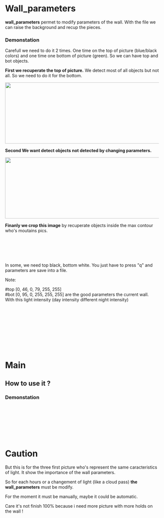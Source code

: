 

<h1>Wall_parameters</h1>

<strong>wall_parameters</strong> permet to modify parameters of the wall. With the file we can raise the background and recup the pieces.


<h3>Demonstation</h3>

Carefull we need to do it 2 times. One time on the top of picture (blue/black colors) and one time one bottom of picture (green). So we can have top and bot objects.

<strong>First we recuperate the top of picture.</strong> We detect most of all objects but not all. So we need to do it for the bottom.

<p align="center">
  <img width="600" height="200" src="https://user-images.githubusercontent.com/54853371/68077152-05d5f680-fdbf-11e9-8914-08c3172cd91f.png">
  
</p>

<strong>Second We want detect objects not detected by changing parameters.</strong>

<p align="center">
  <img width="600" height="200" src="https://user-images.githubusercontent.com/54853371/68077185-9f050d00-fdbf-11e9-952f-118b8091b73e.png">
  
</p>

<strong>Finanly we crop this image</strong> by recuperate objects inside the max contour who's moutains pics.


<br><br><br><br>

In some, we need top black, bottom white. You just have to press "q" and parameters are save into a file.


Note: 

#top [0, 46, 0, 79, 255, 255] <br>
#bot [0, 95, 0, 255, 255, 255] are the good parameters the current wall. With this light intensity (day intensity different night intensity)

<br><br><br><br><br><br><br><br>

<h1>Main</h1>

<h2>How to use it ?</h2>


<h3>Demonstation</h3>








<br><br><br><br><br><br>

<h1 id="Caution">Caution</h1>

But this is for the three first picture who's represent the same caracteristics of light. It show the importance of the wall parameters.

So for each hours or a changement of light (like a cloud pass) <strong>the wall_parameters</strong> must be modify.

For the moment it must be manually, maybe it could be automatic.

Care it's not finish 100% because i need more picture with more holds on the wall !
